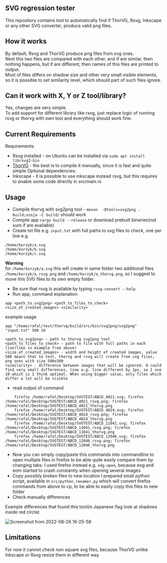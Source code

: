 ## SVG regression tester

This repository contains tool to automatically find if ThorVG, Rsvg, Inkscape or any other SVG converter, produce valid png files.

## How it works
By default, Rsvg and ThorVG produce png files from svg ones.  
Next this two files are compared with each other, and if are similar, then nothing happens, but if are different, then names of this files are printed to output.  
Most of files differs on shadow size and other very small visible elements, so it is possible to set similarity level, which should part of such files ignore.

## Can it work with X, Y or Z tool/library?
Yes, changes are very simple.  
To add support for different library like rsvg, just replace logic of running rsvg or thorvg with own tool and everything should work fine.

## Current Requirements
Requirements:
- Rsvg installed - on Ubuntu can be installed via `sudo apt install librsvg2-bin`
- [ThorVG](https://github.com/Samsung/thorvg/) - the best is to compile it manually, since it is fast and quite simple
Optional dependencies:
- Inkscape - it is possible to use inkscape instead rsvg, but this requires to enable some code directly in src/main.rs

## Usage
- Compile thorvg with svg2png tool - `meson  -Dtools=svg2png . build;ninja -C build/` should work 
- Compile app `cargo build --release` or download prebuilt binaries(not sure if are available)
- Create txt file e.g. `input.txt` with full paths to svg files to check, one per line e.g.
```
/home/korzyk/a.svg
/home/korzyk/b.svg
/home/korzyk/c.svg
```
**Warning**  
for `/home/korzyk/a.svg` this will create in same folder two additional files `/home/korzyk/a_rsvg.png` and `/home/korzyk/a_thorvg.png`, so I suggest to move this SVG files to its own empty folder.
- Be sure that rsvg is available by typing `rsvg-convert --help`
- Run app, command explanation
```
app <path_to_svg2png> <path_to_files_to_check> <size_of_created_images> <similarity>
```
example usage
```
app "/home/rafal/test/thorvg/build/src/bin/svg2png/svg2png" "input.txt" 500 10
```
```
<path_to_svg2png> - path to thorvg svg2png tool
<path_to_files_to_check> - path to file with full paths in each line(like in example from above)
<size_of_created_images> - width and height of created images, value 500 means that to test, thorvg and rsvg will create from svg files, png ones with size 500x500
<similarity> - difference between images that will be ignored. 0 could find very small differences, line e.g. line different by 1px, so I use 10 which is I think optimal. When using bigger value, only files which differ a lot will be visible
```
- read output of command
```
	firefox /home/rafal/Desktop/SVGTEST/ABCD_4021.svg; firefox /home/rafal/Desktop/SVGTEST/ABCD_4021_rsvg.png; firefox /home/rafal/Desktop/SVGTEST/ABCD_4021_thorvg.png
	firefox /home/rafal/Desktop/SVGTEST/ABCD_4024.svg; firefox /home/rafal/Desktop/SVGTEST/ABCD_4024_rsvg.png; firefox /home/rafal/Desktop/SVGTEST/ABCD_4024_thorvg.png
	firefox /home/rafal/Desktop/SVGTEST/ABCD_11041.svg; firefox /home/rafal/Desktop/SVGTEST/ABCD_11041_rsvg.png; firefox /home/rafal/Desktop/SVGTEST/ABCD_11041_thorvg.png
	firefox /home/rafal/Desktop/SVGTEST/ABCD_12046.svg; firefox /home/rafal/Desktop/SVGTEST/ABCD_12046_rsvg.png; firefox /home/rafal/Desktop/SVGTEST/ABCD_12046_thorvg.png
```
- Now you can simply copy/paste this commands into commandline to open multiple files in firefox to be able quite easily compare them by changing tabs. I used firefox instead e.g. `xdg-open`, because eog and eom started to crash constantly when opening several images
- Copy possibly broken files to new location I prepared small python script, available in `src/python_renamer.py` which will convert firefox commands from above to cp, to be able to easily copy this files to new folder
- Check manually differences

Example differences that found this tool(in Japanese flag look at shadows inside red circle)

![Screenshot from 2022-08-26 16-25-58](https://user-images.githubusercontent.com/41945903/186930569-0c46657c-9054-42e0-9eb4-a539b6eccbe4.png)

## Limitations
For now it cannot check non square svg files, because ThorVG unlike Inkscape or Rsvg resize them in different way